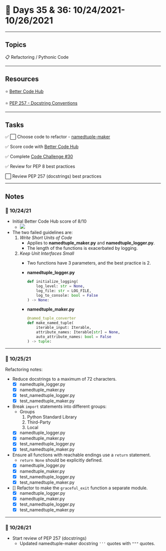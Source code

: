 # :calendar: Days 35 & 36: 10/24/2021-10/26/2021

---

## Topics

:clipboard: Refactoring / Pythonic Code

---

## Resources

:star: [Better Code Hub](https://bettercodehub.com)

:star: [PEP 257 - Docstring Conventions](https://www.python.org/dev/peps/pep-0257/)

---

## Tasks

:white_check_mark: :white_large_square: Choose code to refactor - [namedtuple-maker](https://github.com/timothyhull/namedtuple-maker)

:white_check_mark: Score code with [Better Code Hub](https://bettercodehub.com)

:white_check_mark: Complete [Code Challenge #30](https://codechalleng.es/challenges/30/)

:white_check_mark: Review for PEP 8 best practices

:white_large_square: Review PEP 257 (docstrings) best practices

---

## Notes

### :notebook: 10/24/21

- Initial Better Code Hub score of 8/10
    - <img src='https://bettercodehub.com/edge/badge/timothyhull/namedtuple-maker?branch=main'>
- The two failed guidelines are:
    1. _Write Short Units of Code_
        - Applies to **namedtuple_maker.py** and **namedtuple_logger.py**.
        - The length of the functions is exacerbated by logging.
    2. _Keep Unit Interfaces Small_
        - Two functions have 3 parameters, and the best practice is 2.
        - **namedtuple_logger.py**

            ```python
            def initialize_logging(
                log_level: str = None,
                log_file: str = LOG_FILE,
                log_to_console: bool = False
            ) -> None:
            ```

        - **namedtuple_maker.py**

            ```python
            @named_tuple_converter
            def make_named_tuple(
                iterable_input: Iterable,
                attribute_names: Iterable[str] = None,
                auto_attribute_names: bool = False
            ) -> tuple:
            ```

---

### :notebook: 10/25/21

Refactoring notes:

- Reduce docstrings to a maximum of 72 characters.
    - [X] namedtuple_logger.py
    - [X] namedtuple_maker.py
    - [X] test_namedtuple_logger.py
    - [X] test_namedtuple_maker.py
- Break `import` statements into different groups:
    - Groups
        1. Python Standard Library
        2. Third-Party
        3. Local
    - [X] namedtuple_logger.py
    - [X] namedtuple_maker.py
    - [X] test_namedtuple_logger.py
    - [X] test_namedtuple_maker.py
- Ensure all functions with reachable endings use a `return` statement.
    - `return None` should be explicitly defined.
    - [X] namedtuple_logger.py
    - [X] namedtuple_maker.py
    - [X] test_namedtuple_logger.py
    - [X] test_namedtuple_maker.py
- [] Refactor to make the `graceful_exit` function a separate module.
    - [X] namedtuple_logger.py
    - [X] namedtuple_maker.py
    - [X] test_namedtuple_logger.py
    - [X] test_namedtuple_maker.py

---

### :notebook: 10/26/21

- Start review of PEP 257 (docstrings)
    - Updated namedtuple-maker docstring `'''` quotes with `"""` quotes.
